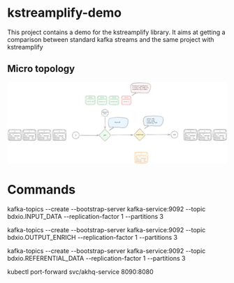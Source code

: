 # kstreamplify-demo

This project contains a demo for the kstreamplify library. It aims at getting a comparison between standard kafka streams and the same project with kstreamplify

## Micro topology

![Micro topology](./docs/Images/micro-topology.png)

# Commands

kafka-topics --create --bootstrap-server kafka-service:9092 --topic bdxio.INPUT_DATA --replication-factor 1 --partitions 3

kafka-topics --create --bootstrap-server kafka-service:9092 --topic bdxio.OUTPUT_ENRICH --replication-factor 1 --partitions 3

kafka-topics --create --bootstrap-server kafka-service:9092 --topic bdxio.REFERENTIAL_DATA --replication-factor 1 --partitions 3

kubectl port-forward svc/akhq-service 8090:8080
